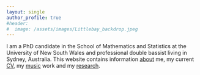 ```yaml
---
layout: single
author_profile: true
#header:
#  image: /assets/images/Littlebay_backdrop.jpeg
---
```


I am a PhD candidate in the School of Mathematics and Statistics at the University of New South Wales and professional double bassist living in Sydney, Australia.
This website contains information [about](https://jbisits.github.io/about/) me, my current [CV](files/Josef_Bisits_CV.pdf), my [music](https://jbisits.github.io/music/) work and my [research](https://jbisits.github.io/research/).
